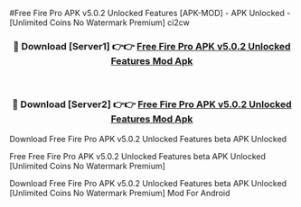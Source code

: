 #Free Fire Pro APK v5.0.2 Unlocked Features [APK-MOD] - APK Unlocked - [Unlimited Coins No Watermark Premium] ci2cw



<div align="center">

<h3>🔴 Download [Server1] 👉👉 <a href="https://momento.my/?title=Free_Fire_Pro_APK_v5.0.2_Unlocked_Features">Free Fire Pro APK v5.0.2 Unlocked Features Mod Apk</a></h3><br>

<h3>🔴 Download [Server2] 👉👉 <a href="https://momento.my/?title=Free_Fire_Pro_APK_v5.0.2_Unlocked_Features">Free Fire Pro APK v5.0.2 Unlocked Features Mod Apk</a></h3>
</div>



Download Free Fire Pro APK v5.0.2 Unlocked Features beta APK Unlocked

Free Free Fire Pro APK v5.0.2 Unlocked Features beta APK Unlocked [Unlimited Coins No Watermark Premium]

Download Free Fire Pro APK v5.0.2 Unlocked Features beta APK Unlocked [Unlimited Coins No Watermark Premium] Mod For Android
